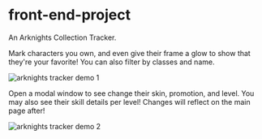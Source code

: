 # front-end-project

An Arknights Collection Tracker.

Mark characters you own, and even give their frame a glow to show that they're your favorite! You can also filter by classes and name.

![arknights tracker demo 1](https://github.com/user-attachments/assets/be091a9e-61cf-4619-bcdf-c44eff604dc4)

Open a modal window to see change their skin, promotion, and level.  You may also see their skill details per level! Changes will reflect on the main page after!

![arknights tracker demo 2](https://github.com/user-attachments/assets/b249a536-50b7-46d4-9858-7fbab90887df)
